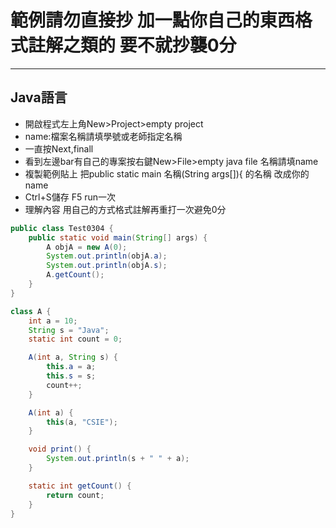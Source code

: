 # 範例請勿直接抄 加一點你自己的東西格式註解之類的 要不就抄襲0分 #
---
## Java語言
* 開啟程式左上角New>Project>empty project
* name:檔案名稱請填學號或老師指定名稱
* 一直按Next,finall
* 看到左邊bar有自己的專案按右鍵New>File>empty java file 名稱請填name
* 複製範例貼上 把public static main 名稱(String args[]){ 的名稱 改成你的name
* Ctrl+S儲存 F5 run一次
* 理解內容 用自己的方式格式註解再重打一次避免0分

```java
public class Test0304 {
    public static void main(String[] args) {
        A objA = new A(0);
        System.out.println(objA.a);
        System.out.println(objA.s);
        A.getCount();
    }
}

class A {
    int a = 10;
    String s = "Java";
    static int count = 0;

    A(int a, String s) {
        this.a = a;
        this.s = s;
        count++;
    }

    A(int a) {
        this(a, "CSIE");
    }

    void print() {
        System.out.println(s + " " + a);
    }

    static int getCount() {
        return count;
    }
}
```